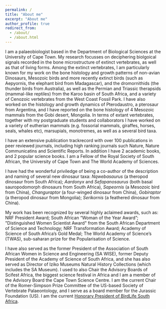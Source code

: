```yaml
---
permalink: /
title: "About me"
excerpt: "About me"
author_profile: true
redirect_from: 
  - /about/
  - /about.html
---
```


I am a palaeobiologist based in the Department of Biological Sciences at the University of Cape Town. My research focusses on deciphering biolgoical signals recorded in the bone microstructure of extinct vertebrates, as well as that of living forms.  Among the extinct vertebrates, I am particularly known for my work on the bone histology and growth patterns of non-avian Dinosaurs, Mesozoic birds and more recently extinct birds (such as Aepyornis, the elephant bird from Madagascar), and the dromornithids (the thunder birds from Australia), as well as the Permian and Triassic therapsids (mammal-like reptiles) from the Karoo basin of South Africa, and a variety of Cenozoic vertebrates from the West Coast Fossil Park.  I have also worked on the histology and growth dynamics of Pterodaustro, a pterosaur from Argentina, and I have reported on the bone histology of 4 Mesozoic mammals from the Gobi desert, Mongolia.  In terms of extant vertebrates, together with my postgraduate students and collaborators I have worked on  a variety of eutherian mammals (e.g. fossorial mammals, giraffes, horses, seals, whales etc), marsupials, monotremes, as well as a several bird taxa. 


I have an extensive publication trackrecord with over 100 publications in peer reviewed journals, including high ranking journals such Nature, Nature Communicatins and Scientific Reports. In addition I have 2 academic books, and 2 popular science books. I am a Fellow of the Royal Society of South African, the University of Cape Town and The World Academy of Sciences.


I have had the wonderful priviledge of being a co-author of the description and naming of several new dinosaur taxa: _Nqwebasaurus_ (a theropod dinosaur from South Africa); _Aardonyx_ and _Sefapanosaurus_  (both basal sauropodomorph dinosaurs from South Africa), _Sapeornis_ (a Mesozoic bird from China), _Changuraptor_ (a four-winged dinosaur from China), _Gobiraptor_ (a theropod dinosaur from Mongolia); _Serikornis_ (a feathered dinosaur from China).


My work has been recognized by several highly aclaimed awards, such as: NRF President Award; South African “Woman of the Year Award”; "Distinguished Women Scientist Award" from the South African Department of Science and Technology; NRF Transformation Award; Academy of Science of South Africa’s Gold Medal; The World Academy of Science’s (TWAS), sub-saharan prize for the Popularisation of Science.


I have also served as the former President of the Association of South African Women in Science and Engineering (SA WISE), former Deputy President of the Academy of Science of South Africa, and she has also served as Director of Iziko Museums Natural History Collections (which includes the SA Museum). I used to also Chair the Advisory Boards of Scifest Africa, the biggest science festival in Africa and I am a member of the Advisory Board the Cape Town Science Centre.  I am the current Chair of the Romer-Simpson Prize Committee of the US-based Society of Vertebrate Palaeontology, and I serve as a board member for the Jurassic Foundation (US). I am the current [Honorary President of BirdLife South Africa](https://www.birdlife.org.za/who-we-are/about/).


